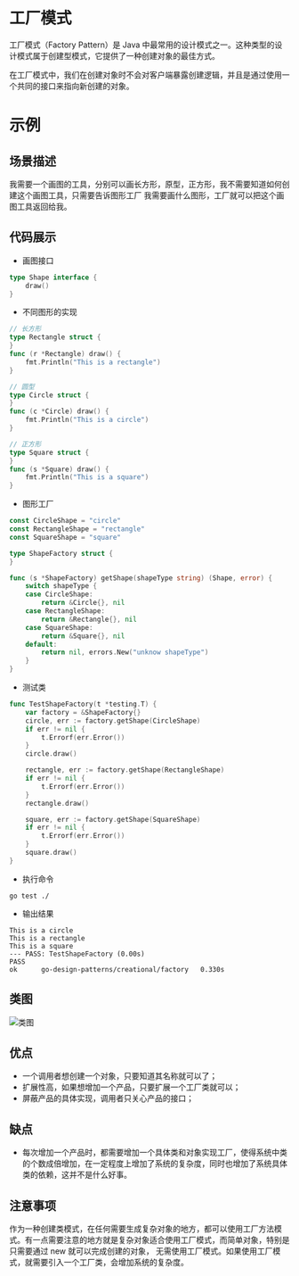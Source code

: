 # 工厂模式
工厂模式（Factory Pattern）是 Java 中最常用的设计模式之一。这种类型的设计模式属于创建型模式，它提供了一种创建对象的最佳方式。

在工厂模式中，我们在创建对象时不会对客户端暴露创建逻辑，并且是通过使用一个共同的接口来指向新创建的对象。

# 示例
## 场景描述
我需要一个画图的工具，分别可以画长方形，原型，正方形，我不需要知道如何创建这个画图工具，只需要告诉图形工厂
我需要画什么图形，工厂就可以把这个画图工具返回给我。
## 代码展示
* 画图接口
``` go
type Shape interface {
	draw()
}
```
* 不同图形的实现
``` go
// 长方形
type Rectangle struct {
}
func (r *Rectangle) draw() {
	fmt.Println("This is a rectangle")
}

// 圆型
type Circle struct {
}
func (c *Circle) draw() {
	fmt.Println("This is a circle")
}

// 正方形
type Square struct {
}
func (s *Square) draw() {
	fmt.Println("This is a square")
}
```
* 图形工厂
``` go
const CircleShape = "circle"
const RectangleShape = "rectangle"
const SquareShape = "square"

type ShapeFactory struct {
}

func (s *ShapeFactory) getShape(shapeType string) (Shape, error) {
	switch shapeType {
	case CircleShape:
		return &Circle{}, nil
	case RectangleShape:
		return &Rectangle{}, nil
	case SquareShape:
		return &Square{}, nil
	default:
		return nil, errors.New("unknow shapeType")
	}
}
```
* 测试类
``` go
func TestShapeFactory(t *testing.T) {
	var factory = &ShapeFactory{}
	circle, err := factory.getShape(CircleShape)
	if err != nil {
		t.Errorf(err.Error())
	}
	circle.draw()

	rectangle, err := factory.getShape(RectangleShape)
	if err != nil {
		t.Errorf(err.Error())
	}
	rectangle.draw()

	square, err := factory.getShape(SquareShape)
	if err != nil {
		t.Errorf(err.Error())
	}
	square.draw()
}
```
* 执行命令
```shell
go test ./
```

* 输出结果
```
This is a circle
This is a rectangle
This is a square
--- PASS: TestShapeFactory (0.00s)
PASS
ok      go-design-patterns/creational/factory   0.330s
```
## 类图
![类图](https://caixunshi.github.io/document/go-design-patterns/factory.jpg)

## 优点
* 一个调用者想创建一个对象，只要知道其名称就可以了；
* 扩展性高，如果想增加一个产品，只要扩展一个工厂类就可以；
* 屏蔽产品的具体实现，调用者只关心产品的接口；
## 缺点
* 每次增加一个产品时，都需要增加一个具体类和对象实现工厂，使得系统中类的个数成倍增加，在一定程度上增加了系统的复杂度，同时也增加了系统具体类的依赖，这并不是什么好事。

## 注意事项
作为一种创建类模式，在任何需要生成复杂对象的地方，都可以使用工厂方法模式。有一点需要注意的地方就是复杂对象适合使用工厂模式，而简单对象，特别是只需要通过 new 就可以完成创建的对象，
无需使用工厂模式。如果使用工厂模式，就需要引入一个工厂类，会增加系统的复杂度。